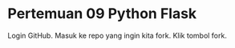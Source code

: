 # Pertemuan 09 Python Flask

Login GitHub.
Masuk ke repo yang ingin kita fork.
Klik tombol fork.





